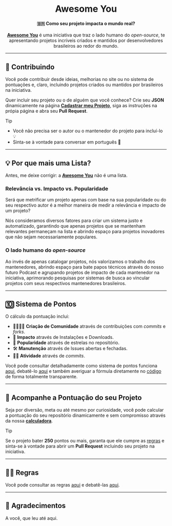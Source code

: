 <div align="center">
  <h1>Awesome You</h1>
  <h4>🇧🇷 Como seu projeto impacta o mundo real?</h4>
  <p><b><a href="https://awesomeyou.io">Awesome You</a></b> é uma iniciativa que traz o lado humano do <i>open-source</i>, te apresentando projetos incríveis criados e mantidos por desenvolvedores brasileiros ao redor do mundo.</p>
</div>

---

## 🤝 Contribuindo

Você pode contribuir desde ideias, melhorias no site ou no sistema de pontuações e, claro, incluindo projetos criados ou mantidos por brasileiros na iniciativa.

Quer incluir seu projeto ou o de alguém que você conhece? Crie seu **JSON** dinamicamente na página [**Cadastrar meu Projeto**](#), siga as instruções na própia página e abra seu **Pull Request**.

> [!TIP]
>
> - Você não precisa ser o autor ou o mantenedor do projeto para incluí-lo 💡
> - Sinta-se à vontade para conversar em português 🏡

---

## 💡 Por que mais uma Lista?

Antes, me deixe corrigir: a [**Awesome You**](https://awesomeyou.io) não é uma lista.

### Relevância vs. Impacto vs. Popularidade

Será que metrificar um projeto apenas com base na sua popularidade ou do seu respectivo autor é a melhor maneira de medir a relevância e impacto de um projeto?

Nós consideramos diversos fatores para criar um sistema justo e automatizado, garantindo que apenas projetos que se mantenham relevantes permaneçam na lista e abrindo espaço para projetos inovadores que não sejam necessariamente populares.

### O lado humano do _open-source_

Ao invés de apenas catalogar projetos, nós valorizamos o trabalho dos mantenedores, abrindo espaço para bate papos técnicos através do nosso futuro Podcast e agrupando projetos de impacto de cada mantenedor na iniciativa, aprimorando pesquisas por sistemas de busca ao vincular projetos com seus respectivos mantenedores brasileiros.

---

## 🔟 Sistema de Pontos

O cálculo da pontuação inclui:

- 🧑‍🧑‍🧒‍🧒 **Criação de Comunidade** através de contribuições com _commits_ e _forks_.
- 🚀 **Impacto** através de Instalações e Downloads.
- 🌟 **Popularidade** através de estrelas no repositório.
- 🛠️ **Manutenção** através de Issues abertas e fechadas.
- 👴🏼 **Atividade** através de _commits_.

Você pode consultar detalhadamente como sistema de pontos funciona [aqui](./docs/SCORE.md), debatê-lo [aqui](https://github.com/wellwelwel/awesomeyou/issues/1) e também averiguar a fórmula diretamente no [código](./src/helpers/get-score.ts) de forma totalmente transparente.

---

## 🧮 Acompanhe a Pontuação do seu Projeto

Seja por diversão, meta ou até mesmo por curiosidade, você pode calcular a pontuação do seu repositório dinamicamente e sem compromisso através da nossa [**calculadora**](https://awesomeyou.io/calculator/).

> [!TIP]
>
> Se o projeto bater **250** pontos ou mais, garanta que ele cumpre as [regras](./docs/RULES.md) e sinta-se à vontade para abrir um **Pull Request** incluindo seu projeto na iniciativa.

---

## 🧑‍⚖️ Regras

Você pode consultar as regras [aqui](./docs/RULES.md) e debatê-las [aqui](https://github.com/wellwelwel/awesomeyou/issues/2).

---

## 🫰 Agradecimentos

A você, que leu até aqui.
